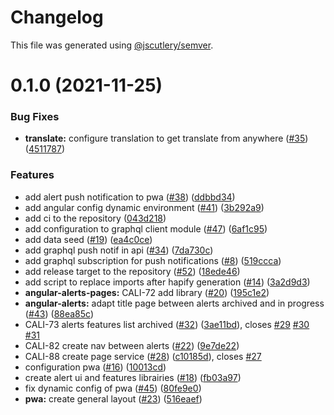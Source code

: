 # Changelog

This file was generated using [@jscutlery/semver](https://github.com/jscutlery/semver).

# 0.1.0 (2021-11-25)


### Bug Fixes

* **translate:** configure translation to get translate from anywhere ([#35](https://github.com/tractr/cali/issues/35)) ([4511787](https://github.com/tractr/cali/commit/4511787816a52aea710f769fd67ea0f956b436da))


### Features

* add alert push notification to pwa ([#38](https://github.com/tractr/cali/issues/38)) ([ddbbd34](https://github.com/tractr/cali/commit/ddbbd3479cef03d153f4b4a961dce1f8b5bb38a9))
* add angular config dynamic environment ([#41](https://github.com/tractr/cali/issues/41)) ([3b292a9](https://github.com/tractr/cali/commit/3b292a9d958cf8d2ed058430211e2233c9baf265))
* add ci to the repository ([043d218](https://github.com/tractr/cali/commit/043d218fcde47bff43ddc58387de962d6b8f910d))
* add configuration to graphql client module ([#47](https://github.com/tractr/cali/issues/47)) ([6af1c95](https://github.com/tractr/cali/commit/6af1c95a73faa46360d4ff55ccba0d5554190af9))
* add data seed ([#19](https://github.com/tractr/cali/issues/19)) ([ea4c0ce](https://github.com/tractr/cali/commit/ea4c0ceb07615edd6941f150db304d54a70f35cf))
* add graphql push notif in api ([#34](https://github.com/tractr/cali/issues/34)) ([7da730c](https://github.com/tractr/cali/commit/7da730cbad9e5be0bd9678088746c67e84435f69))
* add graphql subscription for push notifications ([#8](https://github.com/tractr/cali/issues/8)) ([519ccca](https://github.com/tractr/cali/commit/519ccca368468db3083c45e096304c540053a6c7))
* add release target to the repository ([#52](https://github.com/tractr/cali/issues/52)) ([18ede46](https://github.com/tractr/cali/commit/18ede46953a8fa6b6ee44a8594741340209ae25a))
* add script to replace imports after hapify generation ([#14](https://github.com/tractr/cali/issues/14)) ([3a2d9d3](https://github.com/tractr/cali/commit/3a2d9d396e585b6784821ed0adf6f8fffc1578b5))
* **angular-alerts-pages:** CALI-72 add library ([#20](https://github.com/tractr/cali/issues/20)) ([195c1e2](https://github.com/tractr/cali/commit/195c1e225d3bb3627f8884a08c9a15905ec5fb08))
* **angular-alerts:** adapt title page between alerts archived and in progress ([#43](https://github.com/tractr/cali/issues/43)) ([88ea85c](https://github.com/tractr/cali/commit/88ea85c4209867975fa15f3264d2e45bd474f8db))
* CALI-73 alerts features list archived ([#32](https://github.com/tractr/cali/issues/32)) ([3ae11bd](https://github.com/tractr/cali/commit/3ae11bd696c3d87e4219b80bcbf810862c1fd572)), closes [#29](https://github.com/tractr/cali/issues/29) [#30](https://github.com/tractr/cali/issues/30) [#31](https://github.com/tractr/cali/issues/31)
* CALI-82 create nav between alerts ([#22](https://github.com/tractr/cali/issues/22)) ([9e7de22](https://github.com/tractr/cali/commit/9e7de22ef43263fea18a867e6a0bd62b692e26f9))
* CALI-88 create page service ([#28](https://github.com/tractr/cali/issues/28)) ([c10185d](https://github.com/tractr/cali/commit/c10185dde8c353ea924d056b5868dff8871a4235)), closes [#27](https://github.com/tractr/cali/issues/27)
* configuration pwa ([#16](https://github.com/tractr/cali/issues/16)) ([10013cd](https://github.com/tractr/cali/commit/10013cd4d81df43a78c9fed3b28b0f5dfd6296d1))
* create alert ui and features librairies ([#18](https://github.com/tractr/cali/issues/18)) ([fb03a97](https://github.com/tractr/cali/commit/fb03a97e913898201f0feb50cfa46860c356818b))
* fix dynamic config of pwa ([#45](https://github.com/tractr/cali/issues/45)) ([80fe9e0](https://github.com/tractr/cali/commit/80fe9e05be2aafeb94d8f2db3021c5376f84411a))
* **pwa:** create general layout ([#23](https://github.com/tractr/cali/issues/23)) ([516eaef](https://github.com/tractr/cali/commit/516eaef232b8e98255856b6d79e55088eb8f902f))
